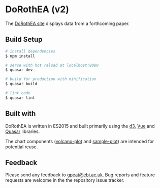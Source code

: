 # DoRothEA (v2)

The [DoRothEA site](http://http://dorothea.opentargets.io/) displays data from a forthcoming paper.

## Build Setup

``` bash
# install dependencies
$ npm install

# serve with hot reload at localhost:8080
$ quasar dev

# build for production with minification
$ quasar build

# lint code
$ quasar lint
```

## Built with

DoRothEA is written in ES2015 and built primarily using the [d3](https://d3js.org/), [Vue](https://vuejs.org/) and [Quasar](http://quasar-framework.org/) libraries.

The chart components ([volcano-plot](https://github.com/opentargets/volcano-plot) and [sample-plot](https://github.com/opentargets/sample-plot)) are intended for potential reuse.

## Feedback

Please send any feedback to gpeat@ebi.ac.uk. Bug reports and feature requests are welcome in the the repository issue tracker.
